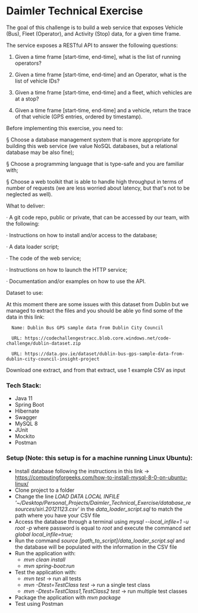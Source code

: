 # Daimler Technical Exercise

The goal of this challenge is to build a web service that exposes Vehicle (Bus), Fleet (Operator), and Activity (Stop) data, for a given time frame.

The service exposes a RESTful API to answer the following questions:

1.    Given a time frame [start-time, end-time], what is the list of running operators?

2.    Given a time frame [start-time, end-time] and an Operator, what is the list of vehicle IDs?

3.    Given a time frame [start-time, end-time] and a fleet, which vehicles are at a stop?

4.    Given a time frame [start-time, end-time] and a vehicle, return the trace of that vehicle (GPS entries, ordered by timestamp).

Before implementing this exercise, you need to:

§    Choose a database management system that is more appropriate for building this web service (we value NoSQL databases, but a relational database may be also fine);

§    Choose a programming language that is type-safe and you are familiar with;

§    Choose a web toolkit that is able to handle high throughput in terms of number of requests (we are less worried about latency, but that's not to be neglected as well).

What to deliver:

·         A git code repo, public or private, that can be accessed by our team, with the following:

·         Instructions on how to install and/or access to the database;

·         A data loader script;

·         The code of the web service; 

·         Instructions on how to launch the HTTP service;

·         Documentation and/or examples on how to use the API.

Dataset to use:

At this moment there are some issues with this dataset from Dublin but we managed to extract the files and you should be able yo find some of the data in this link:

      Name: Dublin Bus GPS sample data from Dublin City Council  

      URL: https://codechallengestracc.blob.core.windows.net/code-challenge/dublin-dataset.zip

      URL: https://data.gov.ie/dataset/dublin-bus-gps-sample-data-from-dublin-city-council-insight-project

 
Download one extract, and from that extract, use 1 example CSV as input



### Tech Stack:

- Java 11
- Spring Boot
- Hibernate
- Swagger
- MySQL 8
- JUnit
- Mockito
- Postman

### Setup (Note: this setup is for a machine running Linux Ubuntu):

- Install database following the instructions in this link -> https://computingforgeeks.com/how-to-install-mysql-8-0-on-ubuntu-linux/
- Clone project to a folder
- Change the line _LOAD DATA LOCAL INFILE '~/Desktop/Personal_Projects/Daimler_Technical_Exercise/database_resources/siri.20121123.csv'_ in the _data_loader_script.sql_ to match the path where you have your CSV file
- Access the database through a terminal using _mysql --local_infile=1 -u root -p_ where password is equal to _root_ and execute the commancd _set global local_infile=true;_ 
- Run the command _source [path_to_script]/data_loader_script.sql_ and the database will be populated with the information in the CSV file
- Run the application with:
  - _mvn clean install_
  - _mvn spring-boot:run_
- Test the application with:
  - _mvn test_ -> run all tests
  - _mvn -Dtest=TestClass test_ -> run a single test class
  - _mvn -Dtest=TestClass1,TestClass2 test_ -> run multiple test classes
- Package the application with _mvn package_
- Test using Postman
